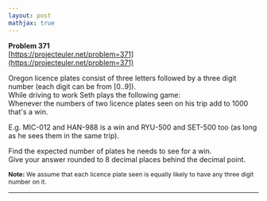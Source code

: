 ```yaml
---
layout: post
mathjax: true
---
```

**Problem 371**  
[https://projecteuler.net/problem=371](https://projecteuler.net/problem=371)

<p>
Oregon licence plates consist of three letters followed by a three digit number (each digit can be from [0..9]).<br />
While driving to work Seth plays the following game:<br />
Whenever the numbers of two licence plates seen on his trip add to 1000 that's a win.
</p>
<p>
E.g. MIC-012 and HAN-988 is a win and RYU-500 and SET-500 too (as long as he sees them in the same trip). 
</p><p>
</p><p>
Find the expected number of plates he needs to see for a win.<br />
Give your answer rounded to 8 decimal places behind the decimal point.
</p>
<p style="font-size:88%;">
<b>Note:</b> We assume that each licence plate seen is equally likely to have any three digit number on it.
</p>




---
